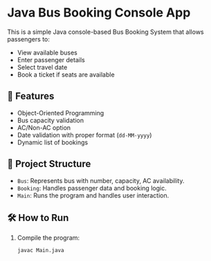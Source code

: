 # Java Bus Booking Console App

This is a simple Java console-based Bus Booking System that allows passengers to:

- View available buses
- Enter passenger details
- Select travel date
- Book a ticket if seats are available

## 🚀 Features
- Object-Oriented Programming
- Bus capacity validation
- AC/Non-AC option
- Date validation with proper format (`dd-MM-yyyy`)
- Dynamic list of bookings

## 📁 Project Structure
- `Bus`: Represents bus with number, capacity, AC availability.
- `Booking`: Handles passenger data and booking logic.
- `Main`: Runs the program and handles user interaction.

## 🛠️ How to Run
1. Compile the program:
   ```bash
   javac Main.java
